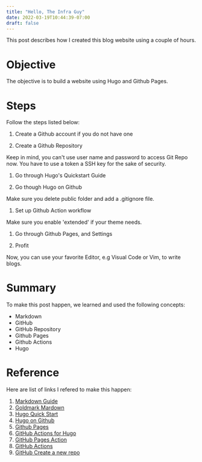 ```yaml
---
title: "Hello, The Infra Guy"
date: 2022-03-19T10:44:39-07:00
draft: false
---
```


This post describes how I created this blog website using a couple of hours.

# Objective 

The objective is to build a website using Hugo and Github Pages.

# Steps

Follow the steps listed below:

1. Create a Github account if you do not have one

1. Create a Github Repository 

Keep in mind, you can't use user name and password to access Git Repo now.
You have to use a token a SSH key for the sake of security.

1. Go through Hugo's Quickstart Guide

1. Go though Hugo on Github

Make sure you delete public folder and add a .gitignore file.

1. Set up Github Action workflow

Make sure you enable 'extended' if your theme needs.

1. Go through Github Pages, and Settings

1. Profit

Now, you can use your favorite Editor, e.g Visual Code or Vim,  to write blogs.


# Summary

To make this post happen, we learned and used the following concepts:
- Markdown
- GitHub
- GitHub Repository
- Github Pages
- Github Actions
- Hugo

# Reference

Here are list of links I refered to make this happen:

1. [Markdown Guide](https://www.markdownguide.org/)
2. [Goldmark Mardown](https://www.markdownguide.org/tools/hugo/)
3. [Hugo Quick Start](https://gohugo.io/getting-started/quick-start/)
4. [Hugo on Github](https://gohugo.io/hosting-and-deployment/hosting-on-github/)
5. [Github Pages](https://docs.github.com/en/pages/getting-started-with-github-pages/about-github-pages#user--organization-pages)
6. [GitHub Actions for Hugo](https://github.com/marketplace/actions/hugo-setup)
7. [GitHub Pages Action](https://github.com/marketplace/actions/github-pages-action)
8. [GitHub Actions](https://docs.github.com/en/actions)
9. [GitHub Create a new repo](https://docs.github.com/en/repositories/creating-and-managing-repositories/creating-a-new-repository)
